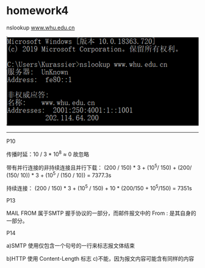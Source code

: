 # homework4

nslookup www.whu.edu.cn

![image-20200327060230051](nslookup.png)



---

P10

传播时延：10 / 3 * 10<sup>8</sup> ≈ 0 故忽略

带有并行连接的非持续连接且并行下载：
(200 / 150) * 3 + (10<sup>5</sup>/ 150) + (200/ (150/ 10)) * 3 + (10<sup>5</sup> / (150 / 10)) = 7377.3s

持续连接：
(200 / 150) * 3 + (10<sup>5</sup> / 150) + 10 * (200/150 + 10<sup>5</sup>/150) = 7351s



P13

MAIL FROM 属于SMTP 握手协议的一部分，而邮件报文中的 From : 是其自身的一部分。



P14

a)SMTP 使用仅包含一个句号的一行来标志报文体结束

b)HTTP 使用 Content-Length 标志
c)不能，因为报文内容可能含有同样的内容